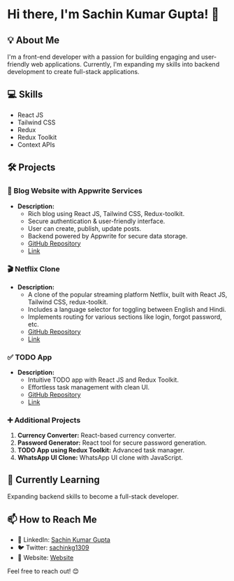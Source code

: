 # Hi there, I'm Sachin Kumar Gupta! 👋

## 💡 About Me
I'm a front-end developer with a passion for building engaging and user-friendly web applications. Currently, I'm expanding my skills into backend development to create full-stack applications. 

## 💻 Skills
- React JS
- Tailwind CSS
- Redux
- Redux Toolkit
- Context APIs

## 🛠️ Projects
### 📝 Blog Website with Appwrite Services
- **Description:**
  - Rich blog using React JS, Tailwind CSS, Redux-toolkit.
  - Secure authentication & user-friendly interface.
  - User can create, publish, update posts.
  - Backend powered by Appwrite for secure data storage.
  - [GitHub Repository](https://github.com/sachinkumar-1309/Mega-Blog.git)
  - [Link](https://blog-webstite-by-sachin.netlify.app/)

### 🎬 Netflix Clone
- **Description:**
  - A clone of the popular streaming platform Netflix, built with React JS, Tailwind CSS, redux-toolkit.
  - Includes a language selector for toggling between English and Hindi.
  - Implements routing for various sections like login, forgot password, etc.
  - [GitHub Repository](https://github.com/sachinkumar-1309/Netflix-Clone.git)
  - [Link]()


### ✅ TODO App
- **Description:**
  - Intuitive TODO app with React JS and Redux Toolkit.
  - Effortless task management with clean UI.
  - [GitHub Repository](https://github.com/sachinkumar-1309/TODO-app.git)
  - [Link](https://todo-local-da6e2.firebaseapp.com/)

### ➕ Additional Projects
1. **Currency Converter:** React-based currency converter.
2. **Password Generator:** React tool for secure password generation.
3. **TODO App using Redux Toolkit:** Advanced task manager.
4. **WhatsApp UI Clone:** WhatsApp UI clone with JavaScript.

## 🌱 Currently Learning
Expanding backend skills to become a full-stack developer.

## 📫 How to Reach Me
- 💼 LinkedIn: [Sachin Kumar Gupta](https://www.linkedin.com/in/sachin-kumar-gupta-34b2b8243/)
- 🐦 Twitter: [sachinkg1309](https://x.com/sachinkg1309?t=QKrkMRdMtEqEba6REeifOA&s=09)
- 🔗 Website: [Website](https://your-website.com)

Feel free to reach out! 😊

<!---
sachinkumar-1309/sachinkumar-1309 is a ✨ special ✨ repository because its `README.md` (this file) appears on your GitHub profile.
You can click the Preview link to take a look at your changes.
--->
